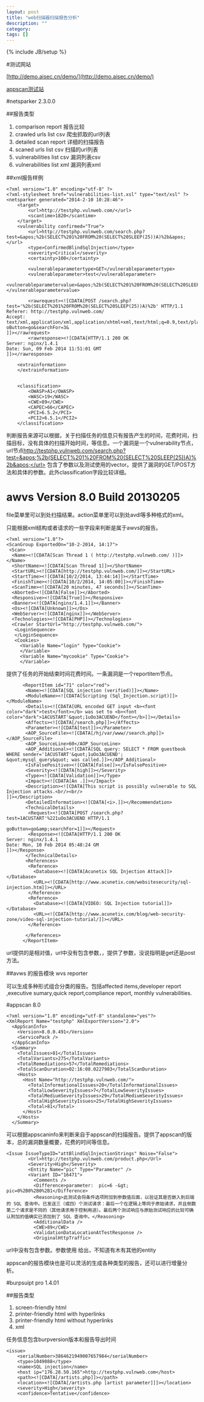 ```yaml
---
layout: post
title: "web扫描器扫描报告分析"
description: ""
category: 
tags: []
---
```

{% include JB/setup %}


#测试网站

[http://demo.aisec.cn/demo/](http://demo.aisec.cn/demo/)

[appscan测试站](http://demo.testfire.net/)



#netsparker 2.3.0.0

##报告类型

1. comparison report 报告比较
2. crawled urls list csv 爬虫抓取的url列表
3. detailed scan report 详细的扫描报告
4. scaned urls list csv 扫描的url列表
5. vulnerabilities list csv 漏洞列表csv
6. vulnerabilities list xml 漏洞列表xml

##xml报告样例

	<?xml version="1.0" encoding="utf-8" ?>
	<?xml-stylesheet href="vulnerabilities-list.xsl" type="text/xsl" ?>
	<netsparker generated="2014-2-10 10:28:46">
		<target>
			<url>http://testphp.vulnweb.com/</url>
			<scantime>1820</scantime>
		</target>
		<vulnerability confirmed="True">
			<url>http://testphp.vulnweb.com/search.php?test=&apos;%2b(SELECT%201%20FROM%20(SELECT%20SLEEP(25))A)%2b&apos;</url>
			<type>ConfirmedBlindSqlInjection</type>
			<severity>Critical</severity>
			<certainty>100</certainty>
			
			<vulnerableparametertype>GET</vulnerableparametertype>
			<vulnerableparameter>test</vulnerableparameter>
			<vulnerableparametervalue>&apos;%2b(SELECT%201%20FROM%20(SELECT%20SLEEP(25))A)%2b&apos;</vulnerableparametervalue>

			<rawrequest><![CDATA[POST /search.php?test='%2b(SELECT%201%20FROM%20(SELECT%20SLEEP(25))A)%2b' HTTP/1.1
	Referer: http://testphp.vulnweb.com/
	Accept: text/xml,application/xml,application/xhtml+xml,text/html;q=0.9,text/plain;q=0.8,image/png,*/*;q=0.5
	oButton=go&searchFor=3&
	]]></rawrequest>
			<rawresponse><![CDATA[HTTP/1.1 200 OK
	Server: nginx/1.4.1
	Date: Sun, 09 Feb 2014 11:51:01 GMT
	]]></rawresponse>
		
		<extrainformation>
		</extrainformation>


		<classification>
			<OWASP>A1</OWASP>
			<WASC>19</WASC>
			<CWE>89</CWE>
			<CAPEC>66</CAPEC>
			<PCI>6.5.2</PCI>
			<PCI2>6.5.1</PCI2>
		</classification>


判断报告来源可以根据<netsparker generated="2014-2-10 10:28:46">，关于扫描任务的信息只有报告产生的时间，花费时间，扫描目标，没有具体的扫描开始时间，等信息。一个漏洞是一个vulnerability节点，url节点<url>http://testphp.vulnweb.com/search.php?test=&apos;%2b(SELECT%201%20FROM%20(SELECT%20SLEEP(25))A)%2b&apos;</url> 包含了参数以及测试使用的vector。提供了漏洞的GET/POST方法和具体的参数。此外classification字段比较详细。

# awvs Version 8.0 Build 20130205 

file菜单里可以到处扫描结果。action菜单里可以到处avdl等多种格式的xml。

只能根据xml结构或者请求的一些字段来判断是属于awvs的报告。

	<?xml version="1.0"?>
	<ScanGroup ExportedOn="10-2-2014, 14:17">
	 <Scan>
	  <Name><![CDATA[Scan Thread 1 ( http://testphp.vulnweb.com/ )]]></Name>
	  <ShortName><![CDATA[Scan Thread 1]]></ShortName>
	  <StartURL><![CDATA[http://testphp.vulnweb.com/]]></StartURL>
	  <StartTime><![CDATA[10/2/2014, 13:44:14]]></StartTime>
	  <FinishTime><![CDATA[10/2/2014, 14:05:00]]></FinishTime>
	  <ScanTime><![CDATA[20 minutes, 47 seconds]]></ScanTime>
	  <Aborted><![CDATA[False]]></Aborted>
	  <Responsive><![CDATA[True]]></Responsive>
	  <Banner><![CDATA[nginx/1.4.1]]></Banner>
	  <Os><![CDATA[Unknown]]></Os>
	  <WebServer><![CDATA[nginx]]></WebServer>
	  <Technologies><![CDATA[PHP]]></Technologies>
	  <Crawler StartUrl="http://testphp.vulnweb.com/">
	   <LoginSequence>
	   </LoginSequence>
	   <Cookies>
	     <Variable Name="login" Type="Cookie">
	     </Variable>
	     <Variable Name="mycookie" Type="Cookie">
	     </Variable>


提供了任务的开始结束时间花费时间。一条漏洞是一个reportitem节点。

	      <ReportItem id="71" color="red">
	       <Name><![CDATA[SQL injection (verified)]]></Name>
	       <ModuleName><![CDATA[Scripting (Sql_Injection.script)]]></ModuleName>
	       <Details><![CDATA[URL encoded GET input <b><font color="dark">test</font></b> was set to <b><font color="dark">1ACUSTART'&quot;1uOo3ACUEND</font></b>]]></Details>
	       <Affects><![CDATA[/search.php]]></Affects>
	       <Parameter><![CDATA[test]]></Parameter>
	       <AOP_SourceFile><![CDATA[/hj/var/www//search.php]]></AOP_SourceFile>
	       <AOP_SourceLine>60</AOP_SourceLine>
	       <AOP_Additional><![CDATA[SQL query: SELECT * FROM guestbook WHERE sender='1ACUSTART'&quot;1uOo3ACUEND';
	&quot;mysql_query&quot; was called.]]></AOP_Additional>
	       <IsFalsePositive><![CDATA[False]]></IsFalsePositive>
	       <Severity><![CDATA[high]]></Severity>
	       <Type><![CDATA[Validation]]></Type>
	       <Impact><![CDATA[An .]]></Impact>
	       <Description><![CDATA[This script is possibly vulnerable to SQL Injection attacks.<br/><br/>
	]]></Description>
	       <DetailedInformation><![CDATA[<i>.]]></Recommendation>
	       <TechnicalDetails>
	        <Request><![CDATA[POST /search.php?test=1ACUSTART'%221uOo3ACUEND HTTP/1.1
	
	goButton=go&amp;searchFor=1]]></Request>
	        <Response><![CDATA[HTTP/1.1 200 OK
	Server: nginx/1.4.1
	Date: Mon, 10 Feb 2014 05:48:24 GM
	]]></Response>
	       </TechnicalDetails>
	       <References>
	        <Reference>
	          <Database><![CDATA[Acunetix SQL Injection Attack]]></Database>
	          <URL><![CDATA[http://www.acunetix.com/websitesecurity/sql-injection.htm]]></URL>
	        </Reference>
	        <Reference>
	          <Database><![CDATA[VIDEO: SQL Injection tutorial]]></Database>
	          <URL><![CDATA[http://www.acunetix.com/blog/web-security-zone/video-sql-injection-tutorial/]]></URL>
	        </Reference>
	        
	       </References>
	      </ReportItem>


url提供的是相对值<Affects><![CDATA[/search.php]]></Affects>，url中没有包含参数，<Parameter><![CDATA[test]]></Parameter>，提供了参数，没说指明是get还是post方法。


##avws 的报告模块 wvs reporter

可以生成多种形式组合分类的报告。包括affected items,developer report ,executive sumary,quick report,compliance report, monthly vulnerabilities.



#appscan 8.0

	<?xml version="1.0" encoding="utf-8" standalone="yes"?>
	<XmlReport Name="testphp" XmlExportVersion="2.0">
	  <AppScanInfo>
	    <Version>8.0.0.491</Version>
	    <ServicePack />
	  </AppScanInfo>
	  <Summary>
	    <TotalIssues>81</TotalIssues>
	    <TotalVariants>275</TotalVariants>
	    <TotalRemediations>57</TotalRemediations>
	    <TotalScanDuration>02:16:08.0227903</TotalScanDuration>
	    <Hosts>
	      <Host Name="http://testphp.vulnweb.com/">
	        <TotalInformationalIssues>20</TotalInformationalIssues>
	        <TotalLowSeverityIssues>7</TotalLowSeverityIssues>
	        <TotalMediumSeverityIssues>29</TotalMediumSeverityIssues>
	        <TotalHighSeverityIssues>25</TotalHighSeverityIssues>
	        <Total>81</Total>
	      </Host>
	    </Hosts>
	  </Summary>

可以根据appscaninfo来判断来自于appscan的扫描报告。提供了appscan的版本，总的漏洞数量概要，花费的时间等信息。


	<Issue IssueTypeID="attBlindSqlInjectionStrings" Noise="False">
	        <Url>http://testphp.vulnweb.com/product.php</Url>
	        <Severity>High</Severity>
	        <Entity Name="pic" Type="Parameter" />
	        <Variant ID="16471">
	          <Comments />
	          <Difference>parameter:  pic=6 -&gt; pic=0%2B0%2B0%2B1</Difference>
	          <Reasoning>此测试会将条件选项附加到参数值后面，以验证其是否嵌入到后端的 SQL 查询中。已发送三（或四）个测试请求：最后一个在逻辑上等同于原始请求，并且倒数第二个请求是不同的（其他请求用于控制用途）。最后两个测试响应与原始测试响应的比较可确认附加的值确实已添加到了 SQL 查询中。</Reasoning>
	          <AdditionalData />
	          <CWE>89</CWE>
	          <ValidationDataLocationAtTestResponse />
	          <OriginalHttpTraffic>


url中没有包含参数。参数使用<Entity Name="pic" Type="Parameter" /> 给出，不知道有木有其他的entity


appscan的报告模块也是可以灵活的生成各种类型的报告，还可以进行增量分析。


#burpsuipt pro 1.4.01

##报告类型 

1. screen-friendly html  
2. printer-friendly  html  with hyperlinks
3. printer-friendly html without hyperlinks
4. xml


任务信息包含burpversion版本和报告导出时间<issues burpVersion="1.4.01" exportTime="Tue Feb 11 13:53:29 CST 2014">

	<issue>
	    <serialNumber>3864621949007657984</serialNumber>
	    <type>1049088</type>
	    <name>SQL injection</name>
	    <host ip="176.28.50.165">http://testphp.vulnweb.com</host>
	    <path><![CDATA[/artists.php]]></path>
	    <location><![CDATA[/artists.php [artist parameter]]]></location>
	    <severity>High</severity>
	    <confidence>Tentative</confidence>


